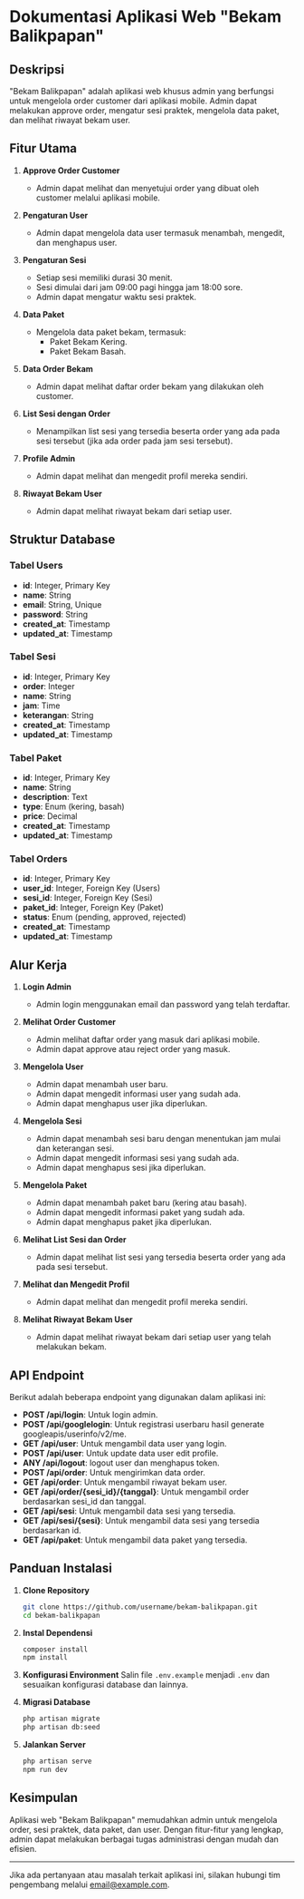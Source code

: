 # Dokumentasi Aplikasi Web "Bekam Balikpapan"

## Deskripsi

"Bekam Balikpapan" adalah aplikasi web khusus admin yang berfungsi untuk mengelola order customer dari aplikasi mobile. Admin dapat melakukan approve order, mengatur sesi praktek, mengelola data paket, dan melihat riwayat bekam user.

## Fitur Utama

1. **Approve Order Customer**

   - Admin dapat melihat dan menyetujui order yang dibuat oleh customer melalui aplikasi mobile.

2. **Pengaturan User**

   - Admin dapat mengelola data user termasuk menambah, mengedit, dan menghapus user.

3. **Pengaturan Sesi**

   - Setiap sesi memiliki durasi 30 menit.
   - Sesi dimulai dari jam 09:00 pagi hingga jam 18:00 sore.
   - Admin dapat mengatur waktu sesi praktek.

4. **Data Paket**

   - Mengelola data paket bekam, termasuk:
     - Paket Bekam Kering.
     - Paket Bekam Basah.

5. **Data Order Bekam**

   - Admin dapat melihat daftar order bekam yang dilakukan oleh customer.

6. **List Sesi dengan Order**

   - Menampilkan list sesi yang tersedia beserta order yang ada pada sesi tersebut (jika ada order pada jam sesi tersebut).

7. **Profile Admin**

   - Admin dapat melihat dan mengedit profil mereka sendiri.

8. **Riwayat Bekam User**
   - Admin dapat melihat riwayat bekam dari setiap user.

## Struktur Database

### Tabel Users

- **id**: Integer, Primary Key
- **name**: String
- **email**: String, Unique
- **password**: String
- **created_at**: Timestamp
- **updated_at**: Timestamp

### Tabel Sesi

- **id**: Integer, Primary Key
- **order**: Integer
- **name**: String
- **jam**: Time
- **keterangan**: String
- **created_at**: Timestamp
- **updated_at**: Timestamp

### Tabel Paket

- **id**: Integer, Primary Key
- **name**: String
- **description**: Text
- **type**: Enum (kering, basah)
- **price**: Decimal
- **created_at**: Timestamp
- **updated_at**: Timestamp

### Tabel Orders

- **id**: Integer, Primary Key
- **user_id**: Integer, Foreign Key (Users)
- **sesi_id**: Integer, Foreign Key (Sesi)
- **paket_id**: Integer, Foreign Key (Paket)
- **status**: Enum (pending, approved, rejected)
- **created_at**: Timestamp
- **updated_at**: Timestamp

## Alur Kerja

1. **Login Admin**

   - Admin login menggunakan email dan password yang telah terdaftar.

2. **Melihat Order Customer**

   - Admin melihat daftar order yang masuk dari aplikasi mobile.
   - Admin dapat approve atau reject order yang masuk.

3. **Mengelola User**

   - Admin dapat menambah user baru.
   - Admin dapat mengedit informasi user yang sudah ada.
   - Admin dapat menghapus user jika diperlukan.

4. **Mengelola Sesi**

   - Admin dapat menambah sesi baru dengan menentukan jam mulai dan keterangan sesi.
   - Admin dapat mengedit informasi sesi yang sudah ada.
   - Admin dapat menghapus sesi jika diperlukan.

5. **Mengelola Paket**

   - Admin dapat menambah paket baru (kering atau basah).
   - Admin dapat mengedit informasi paket yang sudah ada.
   - Admin dapat menghapus paket jika diperlukan.

6. **Melihat List Sesi dan Order**

   - Admin dapat melihat list sesi yang tersedia beserta order yang ada pada sesi tersebut.

7. **Melihat dan Mengedit Profil**

   - Admin dapat melihat dan mengedit profil mereka sendiri.

8. **Melihat Riwayat Bekam User**
   - Admin dapat melihat riwayat bekam dari setiap user yang telah melakukan bekam.

## API Endpoint

Berikut adalah beberapa endpoint yang digunakan dalam aplikasi ini:

- **POST /api/login**: Untuk login admin.
- **POST /api/googlelogin**: Untuk registrasi userbaru hasil generate googleapis/userinfo/v2/me.
- **GET /api/user**: Untuk mengambil data user yang login.
- **POST /api/user**: Untuk update data user edit profile.
- **ANY /api/logout**: logout user dan menghapus token.
- **POST /api/order**: Untuk mengirimkan data order.
- **GET /api/order**: Untuk mengambil riwayat bekam user.
- **GET /api/order/{sesi_id}/{tanggal}**: Untuk mengambil order berdasarkan sesi_id dan tanggal.
- **GET /api/sesi**: Untuk mengambil data sesi yang tersedia.
- **GET /api/sesi/{sesi}**: Untuk mengambil data sesi yang tersedia berdasarkan id.
- **GET /api/paket**: Untuk mengambil data paket yang tersedia.

## Panduan Instalasi

1. **Clone Repository**

   ```sh
   git clone https://github.com/username/bekam-balikpapan.git
   cd bekam-balikpapan
   ```

2. **Instal Dependensi**

   ```sh
   composer install
   npm install
   ```

3. **Konfigurasi Environment**
   Salin file `.env.example` menjadi `.env` dan sesuaikan konfigurasi database dan lainnya.

4. **Migrasi Database**

   ```sh
   php artisan migrate
   php artisan db:seed
   ```

5. **Jalankan Server**
   ```sh
   php artisan serve
   npm run dev
   ```

## Kesimpulan

Aplikasi web "Bekam Balikpapan" memudahkan admin untuk mengelola order, sesi praktek, data paket, dan user. Dengan fitur-fitur yang lengkap, admin dapat melakukan berbagai tugas administrasi dengan mudah dan efisien.

---

Jika ada pertanyaan atau masalah terkait aplikasi ini, silakan hubungi tim pengembang melalui [email@example.com](mailto:email@example.com).
